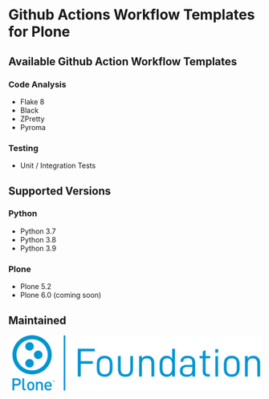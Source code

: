 # Github Actions Workflow Templates for Plone

## Available Github Action Workflow Templates

### Code Analysis

* Flake 8
* Black
* ZPretty
* Pyroma

### Testing

* Unit / Integration Tests

## Supported Versions

### Python

* Python 3.7
* Python 3.8
* Python 3.9

### Plone

* Plone 5.2
* Plone 6.0 (coming soon)

## Maintained

![Plone Foundation](https://raw.githubusercontent.com/plone/.github/main/plone-foundation.png)
